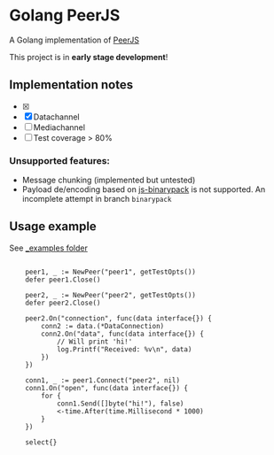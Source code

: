 # Golang PeerJS 

A Golang implementation of [PeerJS](https://github.com/peers/peerjs)

This project is in __early stage development__!

## Implementation notes

- [X] 
- [X] Datachannel
- [ ] Mediachannel
- [ ] Test coverage > 80%

### Unsupported features:

- Message chunking (implemented but untested)
- Payload de/encoding based on [js-binarypack](https://github.com/peers/js-binarypack) is not supported. An incomplete attempt in branch `binarypack`

## Usage example

See [_examples folder](./_examples)

```golang

	peer1, _ := NewPeer("peer1", getTestOpts())
	defer peer1.Close()

	peer2, _ := NewPeer("peer2", getTestOpts())
	defer peer2.Close()

	peer2.On("connection", func(data interface{}) {
		conn2 := data.(*DataConnection)
		conn2.On("data", func(data interface{}) {
			// Will print 'hi!'
			log.Printf("Received: %v\n", data)
		})
	})

	conn1, _ := peer1.Connect("peer2", nil)
	conn1.On("open", func(data interface{}) {
		for {
			conn1.Send([]byte("hi!"), false)
			<-time.After(time.Millisecond * 1000)
		}
	})

	select{}
```